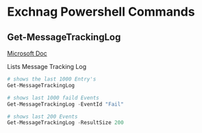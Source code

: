 # Exchnag Powershell Commands


## Get-MessageTrackingLog 
[Microsoft Doc](https://docs.microsoft.com/en-us/powershell/module/exchange/mail-flow/get-messagetrackinglog?view=exchange-ps)

Lists Message Tracking Log

```powershell
# shows the last 1000 Entry's
Get-MessageTrackingLog 

# shows last 1000 faild Events
Get-MessageTrackingLog -EventId "Fail"

# shows last 200 Events
Get-MessageTrackingLog -ResultSize 200

```

